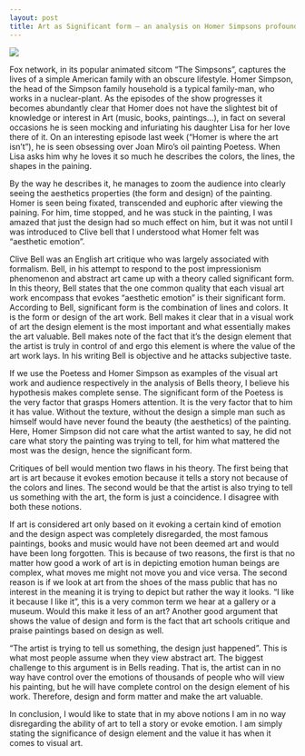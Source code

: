 ```yaml
---
layout: post
title: Art as Significant form – an analysis on Homer Simpsons profound obsession on Joan Miro’s Poetess.
---
```


<img src="http://www.the-athenaeum.org/art/display_image.php?id=733019" >


  Fox network, in its popular animated sitcom “The Simpsons”, captures the lives of a simple American family with an obscure lifestyle. Homer Simpson, the head of the Simpson family household is a typical family-man, who works in a nuclear-plant. As the episodes of the show progresses it becomes abundantly clear that Homer does not have the slightest bit of knowledge or interest in Art (music, books, paintings…), in fact on several occasions he is seen mocking and infuriating his daughter Lisa for her love there of it. On an interesting episode last week (“Homer is where the art isn’t”), he is seen obsessing over Joan Miro’s oil painting Poetess.  When Lisa asks him why he loves it so much he describes the colors, the lines, the shapes in the paining.



  By the way he describes it, he manages to zoom the audience into clearly seeing the aesthetics properties (the form and design) of the painting. Homer is seen being fixated, transcended and euphoric after viewing the paining. For him, time stopped, and he was stuck in the painting, I was amazed that just the design had so much effect on him, but it was not until I was introduced to Clive bell that I understood what Homer felt was “aesthetic emotion”.  
  
  Clive Bell was an English art critique who was largely associated with formalism. Bell, in his attempt to respond to the post impressionism phenomenon and abstract art came up with a theory called significant form. In this theory, Bell states that the one common quality that each visual art work encompass that evokes “aesthetic emotion” is their significant form. According to Bell, significant form is the combination of lines and colors. It is the form or design of the art work. Bell makes it clear that in a visual work of art the design element is the most important and what essentially makes the art valuable. Bell makes note of the fact that it’s the design element that the artist is truly in control of and ergo this element is where the value of the art work lays. In his writing Bell is objective and he attacks subjective taste.

  If we use the Poetess and Homer Simpson as examples of the visual art work and audience respectively in the analysis of Bells theory, I believe his hypothesis makes complete sense. The significant form of the Poetess is the very factor that grasps Homers attention. It is the very factor that to him it has value. Without the texture, without the design a simple man such as himself would have never found the beauty (the aesthetics) of the painting. Here, Homer Simpson did not care what the artist wanted to say, he did not care what story the painting was trying to tell, for him what mattered the most was the design, hence the significant form.

  Critiques of bell would mention two flaws in his theory. The first being that art is art because it evokes emotion because it tells a story not because of the colors and lines. The second would be that the artist is also trying to tell us something with the art, the form is just a coincidence. I disagree with both these notions.

  If art is considered art only based on it evoking a certain kind of emotion and the design aspect was completely disregarded, the most famous paintings, books and music would have not been deemed art and would have been long forgotten. This is because of two reasons, the first is that no matter how good a work of art is in depicting emotion human beings are complex, what moves me might not move you and vice versa. The second reason is if we look at art from the shoes of the mass public that has no interest in the meaning it is trying to depict but rather the way it looks. “I like it because I like it”, this is a very common term we hear at a gallery or a museum. Would this make it less of an art? Another good argument that shows the value of design and form is the fact that art schools critique and praise paintings based on design as well. 

  “The artist is trying to tell us something, the design just happened”. This is what most people assume when they view abstract art. The biggest challenge to this argument is in Bells reading. That is, the artist can in no way have control over the emotions of thousands of people who will view his painting, but he will have complete control on the design element of his work. Therefore, design and form matter and make the art valuable. 

  In conclusion, I would like to state that in my above notions I am in no way disregarding the ability of art to tell a story or evoke emotion. I am simply stating the significance of design element and the value it has when it comes to visual art.
